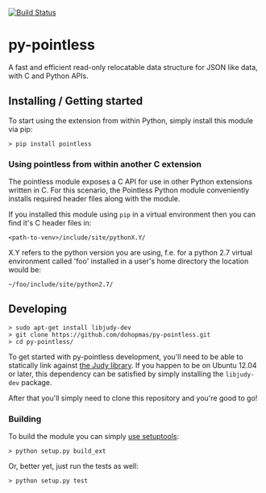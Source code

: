 [![Build Status](https://travis-ci.org/dohopmas/py-pointless.svg)](https://travis-ci.org/dohopmas/py-pointless)

# py-pointless

A fast and efficient read-only relocatable data structure for JSON like data, with C and Python APIs.

## Installing / Getting started

To start using the extension from within Python, simply install this module via pip:

```shell
> pip install pointless
```

### Using pointless from within another C extension

The pointless module exposes a C API for use in other Python extensions written in C. For this scenario, the Pointless Python module conveniently installs required header files along with the module.

If you installed this module using `pip` in a virtual environment then you can find it's C header files in:

```shell
<path-to-venv>/include/site/pythonX.Y/
```

X.Y refers to the python version you are using, f.e. for a python 2.7 virtual environment called 'foo' installed in a user's home directory the location would be:

```shell
~/foo/include/site/python2.7/
```

## Developing

```shell
> sudo apt-get install libjudy-dev
> git clone https://github.com/dohopmas/py-pointless.git
> cd py-pointless/
```

To get started with py-pointless development, you'll need to be able to statically link against [the Judy library](http://judy.sourceforge.net/). If you happen to be on Ubuntu 12.04 or later, this dependency can be satisfied by simply installing the `libjudy-dev` package.

After that you'll simply need to clone this repository and you're good to go!

### Building

To build the module you can simply [use setuptools](http://pythonhosted.org/setuptools/index.html):

```shell
> python setup.py build_ext
```

Or, better yet, just run the tests as well:

```shell
> python setup.py test
```
